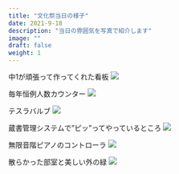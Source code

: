 ```yaml
---
title: "文化祭当日の様子"
date: 2021-9-18
description: "当日の雰囲気を写真で紹介します"
image: ""
draft: false
weight: 1
---
```


中1が頑張って作ってくれた看板
![](./../../img/photo/1.png)

毎年恒例人数カウンター
![](./../../img/photo/2.png)

テスラバルブ
![](./../../img/photo/3.png)

蔵書管理システムで”ピッ”ってやっているところ
![](./../../img/photo/4.png)

無限音階ピアノのコントローラ
![](./../../img/photo/5.png)

散らかった部室と美しい外の緑
![](./../../img/photo/6.png)
